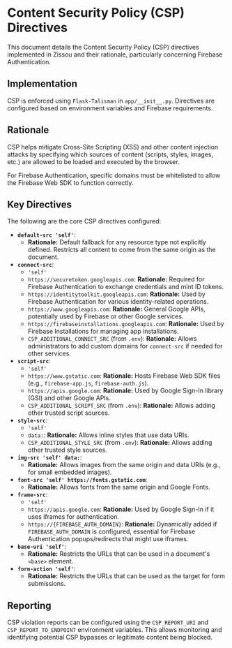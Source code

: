 # Content Security Policy (CSP) Directives

This document details the Content Security Policy (CSP) directives implemented in Zissou and their rationale, particularly concerning Firebase Authentication.

## Implementation

CSP is enforced using `Flask-Talisman` in `app/__init__.py`. Directives are configured based on environment variables and Firebase requirements.

## Rationale

CSP helps mitigate Cross-Site Scripting (XSS) and other content injection attacks by specifying which sources of content (scripts, styles, images, etc.) are allowed to be loaded and executed by the browser.

For Firebase Authentication, specific domains must be whitelisted to allow the Firebase Web SDK to function correctly.

## Key Directives

The following are the core CSP directives configured:

*   **`default-src 'self'`**:
    *   **Rationale:** Default fallback for any resource type not explicitly defined. Restricts all content to come from the same origin as the document.
*   **`connect-src`**:
    *   `'self'`
    *   `https://securetoken.googleapis.com`: **Rationale:** Required for Firebase Authentication to exchange credentials and mint ID tokens.
    *   `https://identitytoolkit.googleapis.com`: **Rationale:** Used by Firebase Authentication for various identity-related operations.
    *   `https://www.googleapis.com`: **Rationale:** General Google APIs, potentially used by Firebase or other Google services.
    *   `https://firebaseinstallations.googleapis.com`: **Rationale:** Used by Firebase Installations for managing app installations.
    *   `CSP_ADDITIONAL_CONNECT_SRC` (from `.env`): **Rationale:** Allows administrators to add custom domains for `connect-src` if needed for other services.
*   **`script-src`**:
    *   `'self'`
    *   `https://www.gstatic.com`: **Rationale:** Hosts Firebase Web SDK files (e.g., `firebase-app.js`, `firebase-auth.js`).
    *   `https://apis.google.com`: **Rationale:** Used by Google Sign-In library (GSI) and other Google APIs.
    *   `CSP_ADDITIONAL_SCRIPT_SRC` (from `.env`): **Rationale:** Allows adding other trusted script sources.
*   **`style-src`**:
    *   `'self'`
    *   `data:`: **Rationale:** Allows inline styles that use data URIs.
    *   `CSP_ADDITIONAL_STYLE_SRC` (from `.env`): **Rationale:** Allows adding other trusted style sources.
*   **`img-src 'self' data:`**:
    *   **Rationale:** Allows images from the same origin and data URIs (e.g., for small embedded images).
*   **`font-src 'self' https://fonts.gstatic.com`**:
    *   **Rationale:** Allows fonts from the same origin and Google Fonts.
*   **`frame-src`**:
    *   `'self'`
    *   `https://apis.google.com`: **Rationale:** Used by Google Sign-In if it uses iframes for authentication.
    *   `https://{FIREBASE_AUTH_DOMAIN}`: **Rationale:** Dynamically added if `FIREBASE_AUTH_DOMAIN` is configured, essential for Firebase Authentication popups/redirects that might use iframes.
*   **`base-uri 'self'`**:
    *   **Rationale:** Restricts the URLs that can be used in a document's `<base>` element.
*   **`form-action 'self'`**:
    *   **Rationale:** Restricts the URLs that can be used as the target for form submissions.

## Reporting

CSP violation reports can be configured using the `CSP_REPORT_URI` and `CSP_REPORT_TO_ENDPOINT` environment variables. This allows monitoring and identifying potential CSP bypasses or legitimate content being blocked.
